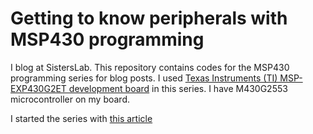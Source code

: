 # Getting to know peripherals with MSP430 programming
I blog at SistersLab. This repository contains codes for the MSP430 programming series for blog posts. I used [Texas Instruments (TI) MSP-EXP430G2ET development board](https://github.com/zeynepdicle/MSP430-Programming/blob/main/LaunchPad.png) in this series. I have M430G2553 microcontroller on my board.

I started the series with [this article](https://sisterslab.co/texas-instruments-launchpad-ile-msp430-mikrodenetleyicisi-programlamaya-giris/ )

